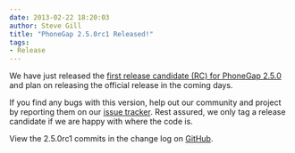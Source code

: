 ```yaml
---
date: 2013-02-22 18:20:03
author: Steve Gill
title: "PhoneGap 2.5.0rc1 Released!"
tags:
- Release
---
```


We have just released the [first release candidate (RC) for PhoneGap 2.5.0](https://github.com/phonegap/phonegap/archive/2.5.0rc1.zip) and plan on releasing the official release in the coming days.

If you find any bugs with this version, help out our community and project by reporting them on our <a href="https://issues.apache.org/jira/browse/CB">issue tracker</a>. Rest assured, we only tag a release candidate if we are happy with where the code is. 

View the 2.5.0rc1 commits in the change log on [GitHub](https://github.com/phonegap/phonegap/blob/2.5.0rc1/changelog).